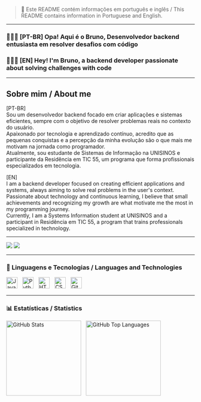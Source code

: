 > 📄 Este README contém informações em português e inglês / This README contains information in Portuguese and English.

---

### 🧑🏽‍💻 [PT-BR] Opa! Aqui é o Bruno, Desenvolvedor backend entusiasta em resolver desafios com código  
### 🧑🏽‍💻 [EN] Hey! I'm Bruno, a backend developer passionate about solving challenges with code

---

## Sobre mim / About me  

[PT-BR]  
Sou um desenvolvedor backend focado em criar aplicações e sistemas eficientes, sempre com o objetivo de resolver problemas reais no contexto do usuário.  
Apaixonado por tecnologia e aprendizado contínuo, acredito que as pequenas conquistas e a percepção da minha evolução são o que mais me motivam na jornada como programador.  
Atualmente, sou estudante de Sistemas de Informação na UNISINOS e participante da Residência em TIC 55, um programa que forma profissionais especializados em tecnologia.  

[EN]  
I am a backend developer focused on creating efficient applications and systems, always aiming to solve real problems in the user's context.  
Passionate about technology and continuous learning, I believe that small achievements and recognizing my growth are what motivate me the most in my programming journey.  
Currently, I am a Systems Information student at UNISINOS and a participant in Residência em TIC 55, a program that trains professionals specialized in technology.

---

<p align="left">
    <a href="https://www.instagram.com/bruno.walzer/" target="_blank"><img src="https://img.shields.io/badge/-Instagram-%23E4405F?style=for-the-badge&logo=instagram&logoColor=white"></a>
    <a href="https://www.linkedin.com/in/brunowalzer/" target="_blank"><img src="https://img.shields.io/badge/-LinkedIn-%230077B5?style=for-the-badge&logo=linkedin&logoColor=white"></a>
</p>

---

### 🤖 Linguagens e Tecnologias / Languages and Technologies  

<img 
    align="left" 
    alt="Java" 
    title="Java"
    width="30px" 
    style="padding-right: 10px;" 
    src="https://cdn.jsdelivr.net/gh/devicons/devicon@latest/icons/java/java-original.svg" 
/>
<img 
    align="left" 
    alt="Python" 
    title="Python"
    width="30px" 
    style="padding-right: 10px;" 
    src="https://cdn.jsdelivr.net/gh/devicons/devicon@latest/icons/python/python-original.svg" 
/>
<img 
    align="left" 
    alt="HTML"
    title="HTML" 
    width="30px" 
    style="padding-right: 10px;" 
    src="https://cdn.jsdelivr.net/gh/devicons/devicon@latest/icons/html5/html5-original.svg" 
/>
<img 
    align="left" 
    alt="CSS" 
    title="CSS"
    width="30px" 
    style="padding-right: 10px;" 
    src="https://cdn.jsdelivr.net/gh/devicons/devicon@latest/icons/css3/css3-original.svg" 
/>
<img 
    align="left" 
    alt="Git" 
    title="Git"
    width="30px" 
    style="padding-right: 10px;" 
    src="https://cdn.jsdelivr.net/gh/devicons/devicon@latest/icons/git/git-original.svg" 
/>

<br/>
<br/>

---

### 📊 Estatísticas / Statistics  

<p>
  <img 
    align="left" 
    alt="GitHub Stats" 
    height="200" 
    style="padding-right: 10px;" 
    src="https://github-readme-stats.vercel.app/api?username=BrunoWalzer&show_icons=true&theme=tokyonight&include_all_commits=true&locale=pt-br" 
  />

  <img 
      align="left" 
      alt="GitHub Top Languages" 
      height="200" 
      src="https://github-readme-stats.vercel.app/api/top-langs/?username=BrunoWalzer&theme=tokyonight&layout=compact&custom_title=Technologies&langs_count=9" 
  />
</p>
